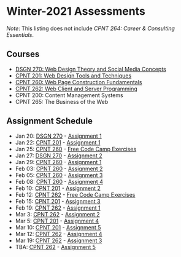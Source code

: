 # Winter-2021 Assessments
*Note*: This listing does not include _CPNT 264: Career & Consulting Essentials_.

## Courses
- [DSGN 270: Web Design Theory and Social Media Concepts](dsgn270)
- [CPNT 201: Web Design Tools and Techniques](cpnt201)
- [CPNT 260: Web Page Construction Fundamentals](cpnt260)
- [CPNT 262: Web Client and Server Programming](cpnt262)
- CPNT 200: Content Management Systems
- CPNT 265: The Business of the Web

## Assignment Schedule
- Jan 20: [DSGN 270](dsgn270) - [Assignment 1](../dsgn270/design/assignment-1)
- Jan 22: [CPNT 201](cpnt201) - [Assignment 1](../cpnt201/assignment-1)
- Jan 25: [CPNT 260](cpnt260) - [Free Code Camp Exercises](../cpnt260/exercises)
- Jan 27: [DSGN 270](dsgn270) - [Assignment 2](../dsgn270/design/assignment-2)
- Jan 29: [CPNT 260](cpnt260) - [Assignment 1](../cpnt260/assignment-1)
- Feb 03: [CPNT 260](cpnt260) - [Assignment 2](../cpnt260/assignment-2)
- Feb 05: [CPNT 260](cpnt260) - [Assignment 3](../cpnt260/assignment-3)
- Feb 08: [CPNT 260](cpnt260) - [Assignment 4](../cpnt260/assignment-4)
- Feb 10: [CPNT 201](cpnt201) - [Assignment 2](../cpnt201/assignment-2)
- Feb 12: [CPNT 262](cpnt262) - [Free Code Camp Exercises](../cpnt262/exercises)
- Feb 15: [CPNT 201](cpnt201) - [Assignment 3](../cpnt201/assignment-3)
- Feb 19: [CPNT 262](cpnt262) - [Assignment 1](../cpnt262/assignment-1)
- Mar 3: [CPNT 262](cpnt262) - [Assignment 2](../cpnt262/assignment-2)
- Mar 5: [CPNT 201](cpnt201) - [Assignment 4](../cpnt201/assignment-4)
- Mar 10: [CPNT 201](cpnt201) - [Assignment 5](../cpnt201/assignment-5)
- Mar 12: [CPNT 262](cpnt262) - [Assignment 4](../cpnt262/assignment-4)
- Mar 19: [CPNT 262](cpnt262) - [Assignment 3](../cpnt262/assignment-3)
- TBA: [CPNT 262](cpnt262) - [Assignment 5](../cpnt262/final)